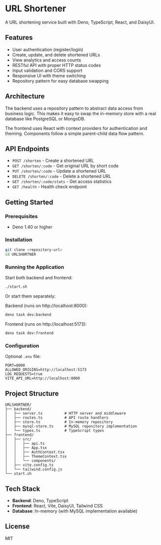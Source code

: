 # URL Shortener

A URL shortening service built with Deno, TypeScript, React, and DaisyUI.

## Features

- User authentication (register/login)
- Create, update, and delete shortened URLs
- View analytics and access counts
- RESTful API with proper HTTP status codes
- Input validation and CORS support
- Responsive UI with theme switching
- Repository pattern for easy database swapping

## Architecture

The backend uses a repository pattern to abstract data access from business logic. This makes it easy to swap the in-memory store with a real database like PostgreSQL or MongoDB.

The frontend uses React with context providers for authentication and theming. Components follow a simple parent-child data flow pattern.

## API Endpoints

- `POST /shorten` - Create a shortened URL
- `GET /shorten/:code` - Get original URL by short code
- `PUT /shorten/:code` - Update a shortened URL
- `DELETE /shorten/:code` - Delete a shortened URL
- `GET /shorten/:code/stats` - Get access statistics
- `GET /health` - Health check endpoint

## Getting Started

### Prerequisites
- Deno 1.40 or higher

### Installation

```bash
git clone <repository-url>
cd URLSHORTNER
```

### Running the Application

Start both backend and frontend:
```bash
./start.sh
```

Or start them separately:

Backend (runs on http://localhost:8000):
```bash
deno task dev:backend
```

Frontend (runs on http://localhost:5173):
```bash
deno task dev:frontend
```

### Configuration

Optional `.env` file:
```env
PORT=8000
ALLOWED_ORIGINS=http://localhost:5173
LOG_REQUESTS=true
VITE_API_URL=http://localhost:8000
```

## Project Structure

```
URLSHORTNER/
├── backend/
│   ├── server.ts          # HTTP server and middleware
│   ├── routes.ts          # API route handlers
│   ├── store.ts           # In-memory repository
│   ├── mysql-store.ts     # MySQL repository implementation
│   └── types.ts           # TypeScript types
├── frontend/
│   ├── src/
│   │   ├── api.ts
│   │   ├── App.tsx
│   │   ├── AuthContext.tsx
│   │   ├── ThemeContext.tsx
│   │   └── components/
│   ├── vite.config.ts
│   └── tailwind.config.js
└── start.sh
```

## Tech Stack

- **Backend**: Deno, TypeScript
- **Frontend**: React, Vite, DaisyUI, Tailwind CSS
- **Database**: In-memory (with MySQL implementation available)

## License

MIT
